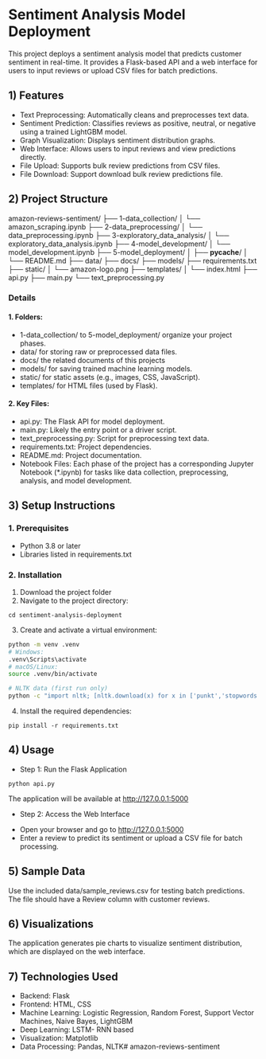 
# Sentiment Analysis Model Deployment
This project deploys a sentiment analysis model that predicts customer sentiment in real-time. It provides a Flask-based API and a web interface for users to input reviews or upload CSV files for batch predictions.

## 1) Features

- Text Preprocessing: Automatically cleans and preprocesses text data.
- Sentiment Prediction: Classifies reviews as positive, neutral, or negative using a trained LightGBM model.
- Graph Visualization: Displays sentiment distribution graphs.
- Web Interface: Allows users to input reviews and view predictions directly.
- File Upload: Supports bulk review predictions from CSV files.
- File Download: Support download bulk review predictions file.

## 2) Project Structure

amazon-reviews-sentiment/
├── 1-data_collection/
│   └── amazon_scraping.ipynb
├── 2-data_preprocessing/
│   └── data_preprocessing.ipynb
├── 3-exploratory_data_analysis/
│   └── exploratory_data_analysis.ipynb
├── 4-model_development/
│   └── model_development.ipynb
├── 5-model_deployment/
│   ├── __pycache__/
│   └── README.md
├── data/
├── docs/
├── models/
├── requirements.txt
├── static/
│   └── amazon-logo.png
├── templates/
│   └── index.html
├── api.py
├── main.py
└── text_preprocessing.py

### Details
#### 1. Folders:
- 1-data_collection/ to 5-model_deployment/ organize your project phases.
- data/ for storing raw or preprocessed data files.
- docs/ the related documents of this projects
- models/ for saving trained machine learning models.
- static/ for static assets (e.g., images, CSS, JavaScript).
- templates/ for HTML files (used by Flask).
#### 2. Key Files:
- api.py: The Flask API for model deployment.
- main.py: Likely the entry point or a driver script.
- text_preprocessing.py: Script for preprocessing text data.
- requirements.txt: Project dependencies.
- README.md: Project documentation.
- Notebook Files: Each phase of the project has a corresponding Jupyter Notebook (*.ipynb) for tasks like data collection, preprocessing, analysis, and model development.



## 3) Setup Instructions

### 1. Prerequisites
- Python 3.8 or later
- Libraries listed in requirements.txt
### 2. Installation
1. Download the project folder
2. Navigate to the project directory:
```
cd sentiment-analysis-deployment
```
3. Create and activate a virtual environment:
```bash
python -m venv .venv
# Windows:
.venv\Scripts\activate
# macOS/Linux:
source .venv/bin/activate

# NLTK data (first run only)
python -c "import nltk; [nltk.download(x) for x in ['punkt','stopwords','wordnet']]"
```
4. Install the required dependencies:
```
pip install -r requirements.txt
```

## 4) Usage
- Step 1: Run the Flask Application
```
python api.py
```
The application will be available at http://127.0.0.1:5000
- Step 2: Access the Web Interface
+ Open your browser and go to http://127.0.0.1:5000
+ Enter a review to predict its sentiment or upload a CSV file for batch processing.

## 5) Sample Data
Use the included data/sample_reviews.csv for testing batch predictions. The file should have a Review column with customer reviews.

## 6) Visualizations
The application generates pie charts to visualize sentiment distribution, which are displayed on the web interface.

## 7) Technologies Used
- Backend: Flask
- Frontend: HTML, CSS
- Machine Learning: Logistic Regression, Random Forest, Support Vector Machines, Naive Bayes, LightGBM
- Deep Learning: LSTM- RNN based
- Visualization: Matplotlib
- Data Processing: Pandas, NLTK# amazon-reviews-sentiment

